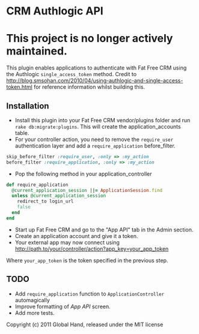 # CRM Authlogic API

# This project is no longer actively maintained.

This plugin enables applications to authenticate with Fat Free CRM using 
the Authlogic `single_access_token` method. Credit to http://blog.smsohan.com/2010/04/using-authlogic-and-single-access-token.html for reference information whilst building this.

## Installation

* Install this plugin into your Fat Free CRM vendor/plugins folder and run
`rake db:migrate:plugins`. This will create the application_accounts table.
* For your controller action, you need to remove the `require_user` authentication layer and add a `require_application` before_filter.

````ruby
skip_before_filter :require_user, :only => :my_action
before_filter :require_application, :only => :my_action
````
* Pop the following method in your application_controller

````ruby
def require_application
  @current_application_session ||= ApplicationSession.find
  unless @current_application_session
    redirect_to login_url
    false
  end
end
````

* Start up Fat Free CRM and go to the "App API" tab in the Admin section.
* Create an application account and give it a token.
* Your external app may now connect using http://path.to/your/controller/action?app_key=your_app_token

Where `your_app_token` is the token specified in the previous step.

## TODO

* Add `require_application` function to `ApplicationController` automagically
* Improve formatting of *App API* screen.
* Add more tests.

Copyright (c) 2011 Global Hand, released under the MIT license
